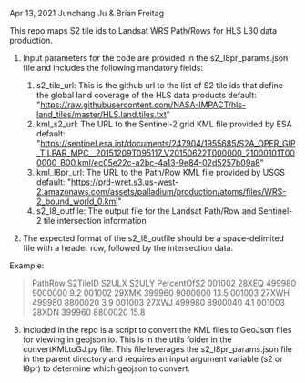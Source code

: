 Apr 13, 2021
Junchang Ju & Brian Freitag

This repo maps S2 tile ids to Landsat WRS Path/Rows for HLS L30 data production.

1. Input parameters for the code are provided in the s2_l8pr_params.json file and includes the following mandatory fields:
   1) s2_tile_url: This is the github url to the list of S2 tile ids that define the global land coverage of the HLS data products
      default: "https://raw.githubusercontent.com/NASA-IMPACT/hls-land_tiles/master/HLS.land.tiles.txt"
   2) kml_s2_url: The URL to the Sentinel-2 grid KML file provided by ESA
      default: "https://sentinel.esa.int/documents/247904/1955685/S2A_OPER_GIP_TILPAR_MPC__20151209T095117_V20150622T000000_21000101T000000_B00.kml/ec05e22c-a2bc-4a13-9e84-02d5257b09a8"
   3) kml_l8pr_url: The URL to the Path/Row KML file provided by USGS
      default: "https://prd-wret.s3.us-west-2.amazonaws.com/assets/palladium/production/atoms/files/WRS-2_bound_world_0.kml"
   4) s2_l8_outfile: The output file for the Landsat Path/Row and Sentinel-2 tile intersection information

2. The expected format of the s2_l8_outfile should be a space-delimited file with a header row, followed by the intersection data. 

Example:

> PathRow S2TileID S2ULX S2ULY PercentOfS2
> 001002 28XEQ 499980 9000000 9.2
> 001002 29XMK 399960 9000000 13.5
> 001003 27XWH 499980 8800020 3.9
> 001003 27XWJ 499980 8900040 4.1
> 001003 28XDN 399960 8800020 15.8

3) Included in the repo is a script to convert the KML files to GeoJson files for viewing in geojson.io. This is in the utils folder in the convertKMLtoGJ.py file. This file leverages the s2_l8pr_params.json file in the parent directory and requires an input argument variable (s2 or l8pr) to determine which geojson to convert. 
